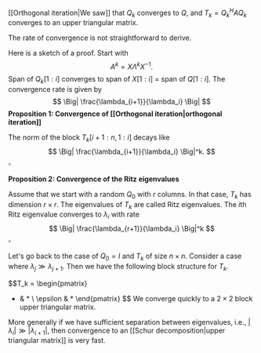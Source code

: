 [[Orthogonal iteration|We saw]] that $Q_k$ converges to $Q$, and $T_k = Q_k^H A Q_k$ converges to an upper triangular matrix.

The rate of convergence is not straightforward to derive.

Here is a sketch of a proof. Start with
$$
A^k = X \Lambda^k X^{-1}.
$$
Span of $Q_k[1:i]$ converges to span of $X[1:i]$ = span of $Q[1:i].$ The convergence rate is given by
$$
\Big| \frac{\lambda_{i+1}}{\lambda_i} \Big|
$$
**Proposition 1: Convergence of [[Orthogonal iteration|orthogonal iteration]]**

The norm of the block $T_k[i+1:n,1:i]$ decays like 
$$
\Big| \frac{\lambda_{i+1}}{\lambda_i} \Big|^k.
$$
$\square$

**Proposition 2: Convergence of the Ritz eigenvalues**

Assume that we start with a random $Q_0$ with $r$ columns. In that case, $T_k$ has dimension $r \times r$. The eigenvalues of $T_k$ are called Ritz eigenvalues. The $i$th Ritz eigenvalue converges to $\lambda_i$ with rate
$$
\Big| \frac{\lambda_{r+1}}{\lambda_i} \Big|^k
$$
$\square$

Let's go back to the case of $Q_0 = I$ and $T_k$ of size $n \times n$. Consider a case where $\lambda_j \gg \lambda_{j+1}$. Then we have the following block structure for $T_k$.

$$T_k =
\begin{pmatrix}
* & * \\
\epsilon & *
\end{pmatrix}
$$
We converge quickly to a $2 \times 2$ block upper triangular matrix.

More generally if we have sufficient separation between eigenvalues, i.e., $|\lambda_i| \gg |\lambda_{i+1}|,$ then convergence to an [[Schur decomposition|upper triangular matrix]] is very fast.